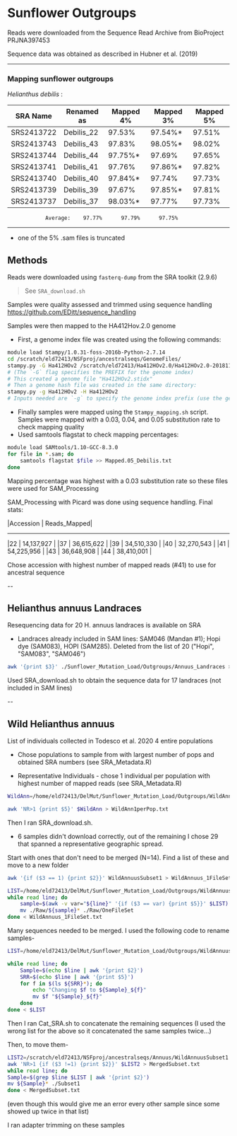 # Sunflower Outgroups

Reads were downloaded from the Sequence Read Archive from BioProject PRJNA397453

Sequence data was obtained as described in Hubner et al. (2019)

---

### Mapping sunflower outgroups  

_Helianthus debilis_ :

| SRA Name  | Renamed as | Mapped 4% | Mapped 3% | Mapped 5% |
|-----------| ---------- | ----------| ----------| ----------|
|SRS2413722 | Debilis_22 | 97.53%	 | 97.54%*	 | 97.51%	 |
|SRS2413743 | Debilis_43 | 97.83%	 | 98.05%*	 | 98.02%	 |
|SRS2413744 | Debilis_44 | 97.75%*	 | 97.69%	 | 97.65%	 |
|SRS2413741 | Debilis_41 | 97.76%	 | 97.86%*	 | 97.82%	 |
|SRS2413740 | Debilis_40 | 97.84%*	 | 97.74%	 | 97.73%	 |
|SRS2413739 | Debilis_39 | 97.67%	 | 97.85%*	 | 97.81%	 |
|SRS2413737 | Debilis_37 | 98.03%*	 | 97.77%	 | 97.73%	 |

				Average:	97.77%		97.79%		97.75%
---
* one of the 5% .sam files is truncated

## Methods

Reads were downloaded using `fasterq-dump` from the SRA toolkit (2.9.6)
> See `SRA_download.sh`

Samples were quality assessed and trimmed using sequence handling https://github.com/EDitt/sequence_handling

Samples were then mapped to the HA412Hov.2.0 genome
- First, a genome index file was created using the following commands:
```bash
module load Stampy/1.0.31-foss-2016b-Python-2.7.14 
cd /scratch/eld72413/NSFproj/ancestralseqs/GenomeFiles/
stampy.py -G Ha412HOv2 /scratch/eld72413/Ha412HOv2.0/Ha412HOv2.0-20181130.fasta  
# (The `-G` flag specifies the PREFIX for the genome index)  
# This created a genome file "Ha412HOv2.stidx"  
# Then a genome hash file was created in the same directory:  
stampy.py -g Ha412HOv2 -H Ha412HOv2
# Inputs needed are `-g` to specify the genome index prefix (use the genome index file PREFIX.stidx), and `-H` to build a hash file with the prefix listed (build hash PREFIX.sthash)
```

- Finally samples were mapped using the `Stampy_mapping.sh` script. Samples were mapped with a 0.03, 0.04, and 0.05 substitution rate to check mapping quality
- Used samtools flagstat to check mapping percentages:
```bash
module load SAMtools/1.10-GCC-8.3.0
for file in *.sam; do
	samtools flagstat $file >> Mapped.05_Debilis.txt
done
```
Mapping percentage was highest with a 0.03 substitution rate so these files were used for SAM_Processing  

SAM_Processing with Picard was done using sequence handling. Final stats:

|Accession	|	Reads_Mapped|
 ----------- ----------------
|22	|	14,137,927 |
|37	|	36,615,622 |
|39	|	34,510,330 |
|40	|	32,270,543 |
|41	|	54,225,956 |
|43	|	36,648,908 |
|44	|	38,410,001 |

Chose accession with highest number of mapped reads (#41) to use for ancestral sequence

--

## Helianthus annuus Landraces
Resequencing data for 20 H. annuus landraces is available on SRA
- Landraces already included in SAM lines: SAM046 (Mandan #1); Hopi dye (SAM083), HOPI (SAM285). Deleted from the list of 20 ("Hopi", "SAM083", "SAM046")

```bash
awk '{print $3}' ./Sunflower_Mutation_Load/Outgroups/Annuus_Landraces > Landrace_SRA.list
```

Used SRA_download.sh to obtain the sequence data for 17 landraces (not included in SAM lines)

--

## Wild Helianthus annuus

List of individuals collected in Todesco et al. 2020
4 entire populations
- Chose populations to sample from with largest number of pops and obtained SRA numbers (see SRA_Metadata.R)

- Representative Individuals - chose 1 individual per population with highest number of mapped reads (see SRA_Metadata.R)
```bash
WildAnn=/home/eld72413/DelMut/Sunflower_Mutation_Load/Outgroups/WildAnnuusOnePerPop

awk 'NR>1 {print $5}' $WildAnn > WildAnn1perPop.txt
```
Then I ran SRA_download.sh.

- 6 samples didn't download correctly, out of the remaining I chose 29 that spanned a representative geographic spread.

Start with ones that don't need to be merged (N=14). Find a list of these and move to a new folder
```bash
awk '{if ($3 == 1) {print $2}}' WildAnnuusSubset1 > WildAnnuus_1FileSet.txt

LIST=/home/eld72413/DelMut/Sunflower_Mutation_Load/Outgroups/WildAnnuusOnePerPop
while read line; do
	sample=$(awk -v var="${line}" '{if ($3 == var) {print $5}}' $LIST)
	mv ./Raw/${sample}* ./Raw/OneFileSet
done < WildAnnuus_1FileSet.txt
```

Many sequences needed to be merged. I used the following code to rename samples-

```bash
LIST=/home/eld72413/DelMut/Sunflower_Mutation_Load/Outgroups/WildAnnuusOnePerPop

while read line; do
	Sample=$(echo $line | awk '{print $2}')
	SRR=$(echo $line | awk '{print $5}')
	for f in $(ls ${SRR}*); do
		echo "Changing $f to ${Sample}_${f}"
		mv $f "${Sample}_${f}"
	done
done < $LIST
```

Then I ran Cat_SRA.sh to concatenate the remaining sequences
(I used the wrong list for the above so it concatenated the same samples twice...)

Then, to move them-
```bash
LIST2=/scratch/eld72413/NSFproj/ancestralseqs/Annuus/WildAnnuusSubset1
awk 'NR>1 {if ($3 !=1) {print $2}}' $LIST2 > MergedSubset.txt
while read line; do
Sample=$(grep $line $LIST | awk '{print $2}')
mv ${Sample}* ./Subset1
done < MergedSubset.txt
```
(even though this would give me an error every other sample since some showed up twice in that list)

I ran adapter trimming on these samples